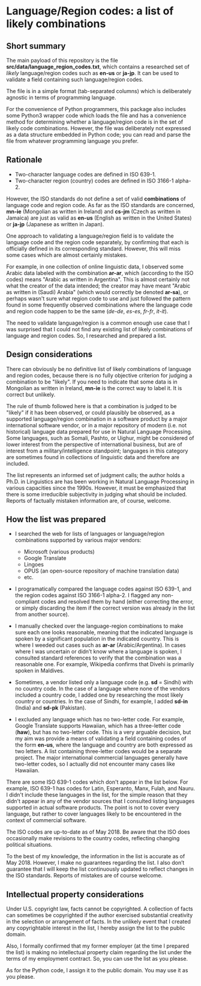
# Language/Region codes: a list of likely combinations

## Short summary

The main payload of this repository is the file **src/data/language_region_codes.txt**, which contains a researched set of *likely* language/region codes such as **en-us** or **ja-jp**.  It can be used to validate a field containing such language/region codes.

The file is in a simple format (tab-separated columns) which is deliberately agnostic in terms of programming language.

For the convenience of Python programmers, this package also includes some Python3 wrapper code which loads the file and has a convenience method for determining whether a language/region code is in the set of likely code combinations.  However, the file was deliberately not expressed as a data structure embedded in Python code; you can read and parse the file from whatever programming language you prefer.

## Rationale

* Two-character language codes are defined in ISO 639-1.
* Two-character region (country) codes are defined in ISO 3166-1 alpha-2.

However, the ISO standards do not define a set of valid **combinations** of language code and region code.  As far as the ISO standards are concerned, **mn-ie** (Mongolian as written in Ireland) and **cs-jm** (Czech as written in Jamaica) are just as valid as **en-us** (English as written in the United States) or **ja-jp** (Japanese as written in Japan).

One approach to validating a language/region field is to validate the language code and the region code separately, by confirming that each is officially defined in its corresponding standard.  However, this will miss some cases which are almost certainly mistakes.

For example, in one collection of online linguistic data, I observed some Arabic data labeled with the combination **ar-ar**, which (according to the ISO codes) means "Arabic as written in Argentina".  This is almost certainly not what the creator of the data intended; the creator may have meant "Arabic as written in (Saudi) Arabia" (which would correctly be denoted **ar-sa**), or perhaps wasn't sure what region code to use and just followed the pattern found in some frequently observed combinations where the language code and region code happen to be the same (*de-de*, *es-es*, *fr-fr*, *it-it*).

The need to validate language/region is a common enough use case that I was surprised that I could not find any existing list of likely combinations of language and region codes.  So, I researched and prepared a list.


## Design considerations

There can obviously be no definitive list of likely combinations of language and region codes, because there is no fully objective criterion for judging a combination to be "likely".  If you need to indicate that some data is in Mongolian as written in Ireland, **mn-ie** is the correct way to label it.  It is correct but unlikely.

The rule of thumb followed here is that a combination is judged to be "likely" if it has been observed, or could plausibly be observed, as a supported language/region combination in a software product by a major international software vendor, or in a major repository of modern (i.e. not historical) language data prepared for use in Natural Language Processing.  Some languages, such as Somali, Pashto, or Uighur, might be considered of lower interest from the perspective of international business, but are of interest from a military/intelligence standpoint; languages in this category are sometimes found in collections of linguistic data and therefore are included.

The list represents an informed set of judgment calls; the author holds a Ph.D. in Linguistics are has been working in Natural Language Processing in various capacities since the 1990s.  However, it must be emphasized that there is some irreducible subjectivity in judging what should be included.  Reports of factually mistaken information are, of course, welcome.


## How the list was prepared

* I searched the web for lists of languages or language/region combinations supported by various major vendors:

  * Microsoft (various products)
  * Google Translate
  * Lingoes
  * OPUS (an open-source repository of machine translation data)
  * etc.

* I programatically compared the language codes against ISO 639-1, and the region codes against ISO 3166-1 alpha-2. I flagged any non-compliant codes and resolved them by hand (either correcting the error, or simply discarding the item if the correct version was already in the list from another source).

* I manually checked over the language-region combinations to make sure each one looks reasonable, meaning that the indicated language is spoken by a significant population in the indicated country. This is where I weeded out cases such as **ar-ar** (Arabic/Argentina). In cases where I was uncertain or didn’t know where a language is spoken, I consulted standard references to verify that the combination was a reasonable one. For example, Wikipedia confirms that Divehi is primarily spoken in Maldives.

* Sometimes, a vendor listed only a language code (e.g. **sd** = Sindhi) with no country code. In the case of a language where none of the vendors included a country code, I added one by researching the most likely country or countries. In the case of Sindhi, for example, I added **sd-in** (India) and **sd-pk** (Pakistan).

* I excluded any language which has no two-letter code. For example, Google Translate supports Hawaiian, which has a three-letter code (**haw**), but has no two-letter code. This is a very arguable decision, but my aim was provide a means of validating a field containing codes of the form **en-us**, where the language and country are both expressed as two letters. A list containing three-letter codes would be a separate project. The major international commercial languages generally have two-letter codes, so I actually did not encounter many cases like Hawaiian.

There are some ISO 639-1 codes which don't appear in the list below. For example, ISO 639-1 has codes for Latin, Esperanto, Manx, Fulah, and Nauru. I didn't include these languages in the list, for the simple reason that they didn't appear in any of the vendor sources that I consulted listing languages supported in actual software products. The point is not to cover every language, but rather to cover languages likely to be encountered in the context of commercial software.

The ISO codes are up-to-date as of May 2018. Be aware that the ISO does occasionally make revisions to the country codes, reflecting changing political situations.

To the best of my knowledge, the information in the list is accurate as of May 2018. However, I make no guarantees regarding the list. I also don’t guarantee that I will keep the list continuously updated to reflect changes in the ISO standards. Reports of mistakes are of course welcome. 

## Intellectual property considerations

Under U.S. copyright law, facts cannot be copyrighted. A collection of facts can sometimes be copyrighted if the author exercised substantial creativity in the selection or arrangement of facts. In the unlikely event that I created any copyrightable interest in the list, I hereby assign the list to the public domain.

Also, I formally confirmed that my former employer (at the time I prepared the list) is making no intellectual property claim regarding the list under the terms of my employment contract. So, you can use the list as you please.

As for the Python code, I assign it to the public domain.  You may use it as you please.


